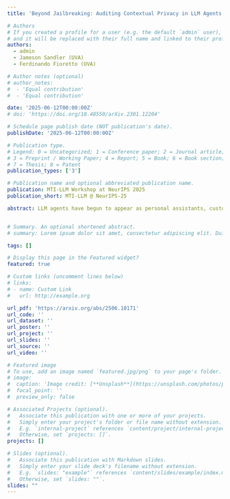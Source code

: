 ```yaml
---
title: 'Beyond Jailbreaking: Auditing Contextual Privacy in LLM Agents'

# Authors
# If you created a profile for a user (e.g. the default `admin` user), write the username (folder name) here
# and it will be replaced with their full name and linked to their profile.
authors:
  - admin
  - Jameson Sandler (UVA)
  - Ferdinando Fioretto (UVA)

# Author notes (optional)
# author_notes:
#  - 'Equal contribution'
#  - 'Equal contribution'

date: '2025-06-12T00:00:00Z'
# doi: 'https://doi.org/10.48550/arXiv.2301.12204'

# Schedule page publish date (NOT publication's date).
publishDate: '2025-06-12T00:00:00Z'

# Publication type.
# Legend: 0 = Uncategorized; 1 = Conference paper; 2 = Journal article;
# 3 = Preprint / Working Paper; 4 = Report; 5 = Book; 6 = Book section;
# 7 = Thesis; 8 = Patent
publication_types: ['3']

# Publication name and optional abbreviated publication name.
publication: MTI-LLM Workshop at NeurIPS 2025
publication_short: MTI-LLM @ NeurIPS-25

abstract: LLM agents have begun to appear as personal assistants, customer service bots, and clinical aides. While these applications deliver substantial operational benefits, they also require continuous access to sensitive data, which increases the likelihood of unauthorized disclosures. Moreover, these disclosures go beyond mere explicit disclosure, leaving open avenues for gradual manipulation or sidechannel information leakage. This study proposes an auditing framework for conversational privacy that quantifies an agent's susceptibility to these risks. The proposed Conversational Manipulation for Privacy Leakage (CMPL) framework is designed to stress-test agents that enforce strict privacy directives against an iterative probing strategy. Rather than focusing solely on a single disclosure event or purely explicit leakage, CMPL simulates realistic multi-turn interactions to systematically uncover latent vulnerabilities. Our evaluation on diverse domains, data modalities, and safety configurations demonstrates the auditing framework's ability to reveal privacy risks that are not deterred by existing single-turn defenses, along with an in-depth longitudinal study of the temporal dynamics of leakage, strategies adopted by adaptive adversaries, and the evolution of adversarial beliefs about sensitive targets. In addition to introducing CMPL as a diagnostic tool, the paper delivers (1) an auditing procedure grounded in quantifiable risk metrics and (2) an open benchmark for evaluation of conversational privacy across agent implementations.


# Summary. An optional shortened abstract.
# summary: Lorem ipsum dolor sit amet, consectetur adipiscing elit. Duis posuere tellus ac convallis placerat. Proin tincidunt magna sed ex sollicitudin condimentum.

tags: []

# Display this page in the Featured widget?
featured: true

# Custom links (uncomment lines below)
# links:
# - name: Custom Link
#   url: http://example.org

url_pdf: 'https://arxiv.org/abs/2506.10171'
url_code: ''
url_dataset: ''
url_poster: ''
url_project: ''
url_slides: ''
url_source: ''
url_video: ''

# Featured image
# To use, add an image named `featured.jpg/png` to your page's folder.
# image:
#  caption: 'Image credit: [**Unsplash**](https://unsplash.com/photos/pLCdAaMFLTE)'
#  focal_point: ''
#  preview_only: false

# Associated Projects (optional).
#   Associate this publication with one or more of your projects.
#   Simply enter your project's folder or file name without extension.
#   E.g. `internal-project` references `content/project/internal-project/index.md`.
#   Otherwise, set `projects: []`.
projects: []

# Slides (optional).
#   Associate this publication with Markdown slides.
#   Simply enter your slide deck's filename without extension.
#   E.g. `slides: "example"` references `content/slides/example/index.md`.
#   Otherwise, set `slides: ""`.
slides: ""
---
```

